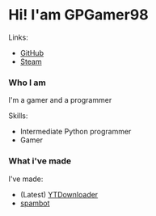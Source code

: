 # Hi! I'am GPGamer98

Links:
- [GitHub](https://github.com/GPGamer98)
- [Steam](https://steamcommunity.com/id/gp_gamer98)

### Who I am

I'm a gamer and a programmer

Skills:
- Intermediate Python programmer
- Gamer

### What i've made

I've made:
- (Latest) [YTDownloader](https://github.com/GPGamer98/YTDownloader)
- [spambot](https://github.com/GPGamer98/spambot)
